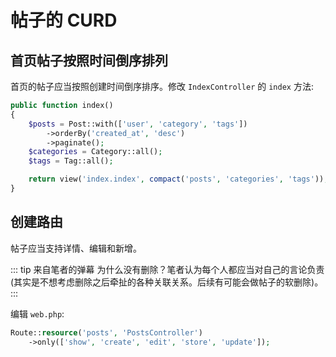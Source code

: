 # 帖子的 CURD

## 首页帖子按照时间倒序排列

首页的帖子应当按照创建时间倒序排序。修改 `IndexController` 的 `index` 方法:

```php
public function index()
{
    $posts = Post::with(['user', 'category', 'tags'])
        ->orderBy('created_at', 'desc')
        ->paginate();
    $categories = Category::all();
    $tags = Tag::all();

    return view('index.index', compact('posts', 'categories', 'tags'));
}
```

## 创建路由

帖子应当支持详情、编辑和新增。

::: tip 来自笔者的弹幕
为什么没有删除？笔者认为每个人都应当对自己的言论负责 (其实是不想考虑删除之后牵扯的各种关联关系。后续有可能会做帖子的软删除)。
:::

编辑 `web.php`:

```php
Route::resource('posts', 'PostsController')
    ->only(['show', 'create', 'edit', 'store', 'update']);
```
